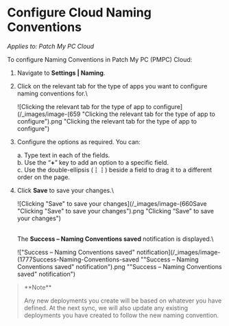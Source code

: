 # Configure Cloud Naming Conventions

_Applies to: Patch My PC Cloud_

To configure Naming Conventions in Patch My PC (PMPC) Cloud:

1. Navigate to **Settings | Naming**.
2.  Click on the relevant tab for the type of apps you want to configure naming conventions for.\


    ![Clicking the relevant tab for the type of app to configure](/_images/image-(659 "Clicking the relevant tab for the type of app to configure").png "Clicking the relevant tab for the type of app to configure")


3.  Configure the options as required. You can:

    a. Type text in each of the fields.\
    b. Use the “**+**” key to add an option to a specific field.\
    c. Use the double-ellipsis (**⋮⋮**) beside a field to drag it to a different order on the page.
4.  Click **Save** to save your changes.\


    ![Clicking "Save" to save your changes](/_images/image-(660Save "Clicking \"Save\" to save your changes").png "Clicking “Save” to save your changes")

    \
    The **Success – Naming Conventions saved** notification is displayed.\


    !["Success – Naming Conventions saved" notification](/_images/image-(1777Success-Naming-Conventions-saved "\"Success – Naming Conventions saved\" notification").png "&#x22;Success – Naming Conventions saved&#x22; notification")

<blockquote class="wp-block-quote">
<p>**Note**</p>
<p>Any new deployments you create will be based on whatever you have defined. At the next sync, we will also update any existing deployments you have created to follow the new naming convention.</p>
</blockquote>